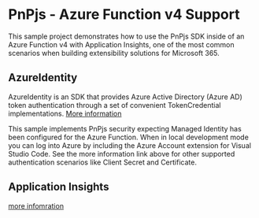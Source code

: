 # PnPjs - Azure Function v4 Support

This sample project demonstrates how to use the PnPjs SDK inside of an Azure Function v4 with Application Insights, one of the most common scenarios when building extensibility solutions for Microsoft 365.

## AzureIdentity

AzureIdentity is an SDK that provides Azure Active Directory (Azure AD) token authentication through a set of convenient TokenCredential implementations. [More information](https://github.com/Azure/azure-sdk-for-js/blob/main/sdk/identity/identity/README.md)

This sample implements PnPjs security expecting Managed Identity has been configured for the Azure Function. When in local development mode you can log into Azure by including the Azure Account extension for Visual Studio Code. See the more information link above for other supported authentication scenarios like Client Secret and Certificate.

## Application Insights

[more infomration](https://github.com/microsoft/ApplicationInsights-node.js#readme)